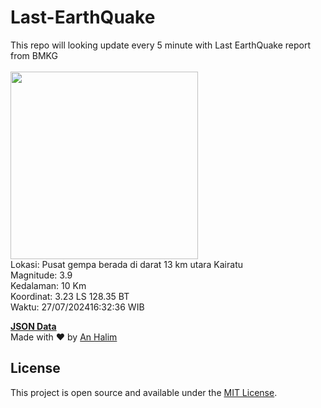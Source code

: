 # Last-EarthQuake
This repo will looking update every 5 minute with Last EarthQuake report from BMKG
<br>
<br>
<img src="https://static.bmkg.go.id/20240727163236.mmi.jpg" width="300"/>
<br>
Lokasi: Pusat gempa berada di darat 13 km utara Kairatu <br>
Magnitude: 3.9 <br>
Kedalaman: 10 Km <br>
Koordinat: 3.23 LS 128.35 BT <br>
Waktu: 27/07/202416:32:36 WIB <br>

<a href="./data/data.json">**JSON Data**</a>
<br>
Made with ❤️ by <a href="https://github.com/an-halim">An Halim</a>
## License

This project is open source and available under the [MIT License](LICENSE).
